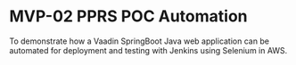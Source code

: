 # MVP-02 PPRS POC Automation

To demonstrate how a Vaadin SpringBoot Java web application can be automated for deployment and testing with Jenkins using Selenium in AWS.
